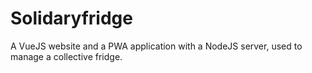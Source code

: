 # Solidaryfridge
A VueJS website and a PWA application with a NodeJS server, used to manage a collective fridge.
